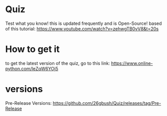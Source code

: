 # Quiz
Test what you know! this is updated frequently and is Open-Source! based of this tutorial: https://www.youtube.com/watch?v=zehwgTB0vV8&t=20s
# How to get it
to get the latest version of the quiz, go to this link: https://www.online-python.com/leZqW6YOj5
# versions
Pre-Release Versions: https://github.com/26gbush/Quiz/releases/tag/Pre-Release
